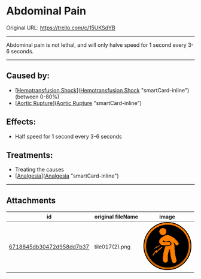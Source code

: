 # Abdominal Pain

Original URL: https://trello.com/c/15UKSdYB

---

Abdominal pain is not lethal, and will only halve speed for 1 second every 3-6 seconds.

---

## Caused by:

- [[Hemotransfusion Shock](../Blood/Hemotransfusion%20Shock.md)]([Hemotransfusion Shock](../Blood/Hemotransfusion%20Shock.md) "smartCard-inline") (between 0-80%)
- [[Aortic Rupture](../Torso/Aortic%20Rupture.md)]([Aortic Rupture](../Torso/Aortic%20Rupture.md) "smartCard-inline")

## Effects:

- Half speed for 1 second every 3-6 seconds

## Treatments:

- Treating the causes
- [[Analgesia](../Torso/Analgesia.md)]([Analgesia](../Torso/Analgesia.md) "smartCard-inline")

---

## Attachments

id | original fileName | image
---|---|---
[6718845db30472d958dd7b37](./Abdominal%20Pain%20-%20Attachments/6718845db30472d958dd7b37.png) | tile017(2).png | ![tile017(2).png\|200](./Abdominal%20Pain%20-%20Attachments/6718845db30472d958dd7b37.png)